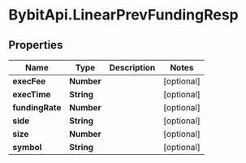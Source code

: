 # BybitApi.LinearPrevFundingResp

## Properties
Name | Type | Description | Notes
------------ | ------------- | ------------- | -------------
**execFee** | **Number** |  | [optional] 
**execTime** | **String** |  | [optional] 
**fundingRate** | **Number** |  | [optional] 
**side** | **String** |  | [optional] 
**size** | **Number** |  | [optional] 
**symbol** | **String** |  | [optional] 


